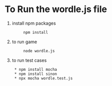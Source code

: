 # To Run the wordle.js file 

1. install npm packages
 
            npm install 
            

2. to run game 

            node wordle.js
        
3. to run test cases
        
        * npm install mocha
        * npm install sinon
        * npx mocha wordle.test.js